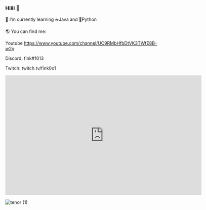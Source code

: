 ### Hiiii 👋

🌱 I’m currently learning ☕Java and 🐍Python

🌎 You can find me:

Youtube https://www.youtube.com/channel/UC9RMbHfbDtVK3TWfE8B-w2g

Discord: fink#1013

Twitch: twitch.tv/fink0o1


<iframe src="https://clips.twitch.tv/embed?clip=AuspiciousGleamingAlfalfa4Head-7H0PFtNBTKsHTPqi&parent=www.example.com" frameborder="0" allowfullscreen="true" scrolling="no" height="378" width="620"></iframe>

![tenor (1)](https://user-images.githubusercontent.com/102363811/181965741-2e53ab92-1273-4e40-ad13-92f281cafd36.gif)



<!--
**FinkDev/FinkDev** is a ✨ _special_ ✨ repository because its `README.md` (this file) appears on your GitHub profile.

Here are some ideas to get you started:

- 🔭 I’m currently working on ...
- 🌱 I’m currently learning ...
- 👯 I’m looking to collaborate on ...
- 🤔 I’m looking for help with ...
- 💬 Ask me about ...
- 📫 How to reach me: ...
- 😄 Pronouns: ...
- ⚡ Fun fact: ...
-->
